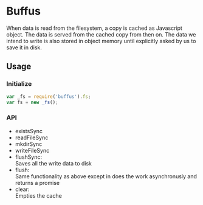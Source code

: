 # Buffus
When data is read from the filesystem, a copy is cached as Javascript object. The data is served from the cached copy from then on. The data we intend to write is also stored in object memory until explicitly asked by us to save it in disk.

## Usage
### Initialize
```javascript
var _fs = require('buffus').fs;
var fs = new _fs();
```

### API
- existsSync
- readFileSync
- mkdirSync
- writeFileSync
- flushSync:\
  Saves all the write data to disk
- flush:\
  Same functionality as above except in does the work asynchronusly and returns a promise
- clear:\
  Empties the cache
